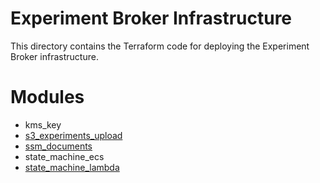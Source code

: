 # Experiment Broker Infrastructure
This directory contains the Terraform code for deploying the Experiment Broker infrastructure.

# Modules
- kms_key
- [s3_experiments_upload](modules/s3_experiments_upload/README.md)
- [ssm_documents](modules/ssm_documents/README.md)
- state_machine_ecs
- [state_machine_lambda](modules/state_machine_lambda/README.md)